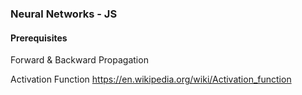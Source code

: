 ### Neural Networks - JS

#### Prerequisites



Forward & Backward Propagation

Activation Function
https://en.wikipedia.org/wiki/Activation_function